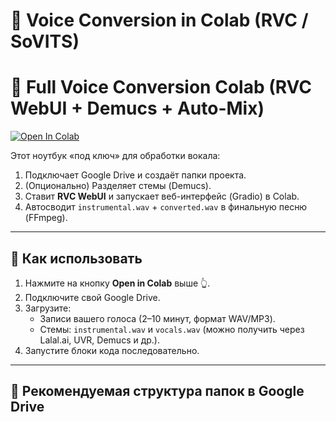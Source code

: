# 🎤 Voice Conversion in Colab (RVC / SoVITS)
# 🎤 Full Voice Conversion Colab (RVC WebUI + Demucs + Auto-Mix)

[![Open In Colab](https://colab.research.google.com/assets/colab-badge.svg)](https://colab.research.google.com/github/vernerzhanna1508-oss/voice-conversion-colab/blob/main/Voice_Conversion_Colab_Full.ipynb)

Этот ноутбук «под ключ» для обработки вокала:
1. Подключает Google Drive и создаёт папки проекта.  
2. (Опционально) Разделяет стемы (Demucs).  
3. Ставит **RVC WebUI** и запускает веб-интерфейс (Gradio) в Colab.  
4. Автосводит `instrumental.wav` + `converted.wav` в финальную песню (FFmpeg).  

---

## 🚀 Как использовать

1. Нажмите на кнопку **Open in Colab** выше 👆.  
2. Подключите свой Google Drive.  
3. Загрузите:
   - Записи вашего голоса (2–10 минут, формат WAV/MP3).  
   - Стемы: `instrumental.wav` и `vocals.wav` (можно получить через Lalal.ai, UVR, Demucs и др.).  
4. Запустите блоки кода последовательно.  

---

## 📂 Рекомендуемая структура папок в Google Drive


